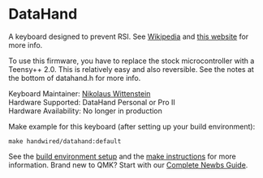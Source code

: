 # DataHand

A keyboard designed to prevent RSI. See [Wikipedia](https://en.wikipedia.org/wiki/DataHand) and [this website](http://octopup.org/computer/datahand) for more info.

To use this firmware, you have to replace the stock microcontroller with a Teensy++ 2.0. This is relatively easy and also reversible. See the notes at the bottom of datahand.h for more info.

Keyboard Maintainer: [Nikolaus Wittenstein](https://github.com/adzenith)  
Hardware Supported: DataHand Personal or Pro II  
Hardware Availability: No longer in production

Make example for this keyboard (after setting up your build environment):

    make handwired/datahand:default

See the [build environment setup](https://docs.qmk.fm/#/getting_started_build_tools) and the [make instructions](https://docs.qmk.fm/#/getting_started_make_guide) for more information. Brand new to QMK? Start with our [Complete Newbs Guide](https://docs.qmk.fm/#/newbs).

